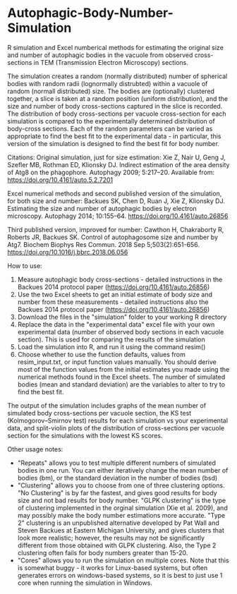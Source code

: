 # Autophagic-Body-Number-Simulation
R simulation and Excel numberical methods for estimating the original size and number of autophagic bodies in the vacuole from observed cross-sections in TEM (Transmission Electron Microscopy) sections. 

The simulation creates a random (normally distributed) number of spherical bodies with random radii (lognormally distrubted) within a vacuole of random (normall distributed) size.  The bodies are (optionally) clustered together, a slice is taken at a random position (uniform distribution), and the size and number of body cross-sections captured in the slice is recorded.  The distribution of body cross-sections per vacuole cross-section for each simulation is compared to the experimentally determined distribution of body-cross sections. Each of the random parameters can be varied as appropriate to find the best fit to the experimental data - in particular, this version of the simulation is designed to find the best fit for body number.     

Citations:
Original simulation, just for size estimation: Xie Z, Nair U, Geng J, Szefler MB, Rothman ED, Klionsky DJ. Indirect estimation of the area density of Atg8 on the phagophore. Autophagy 2009; 5:217–20. Available from: https://doi.org/10.4161/auto.5.2.7201

Excel numerical methods and second published version of the simulation, for both size and number: Backues SK, Chen D, Ruan J, Xie Z, Klionsky DJ. Estimating the size and number of autophagic bodies by electron microscopy. Autophagy 2014; 10:155–64. https://doi.org/10.4161/auto.26856

Third published version, improved for number: Cawthon H, Chakraborty R, Roberts JR, Backues SK. Control of autophagosome size and number by Atg7. Biochem Biophys Res Commun. 2018 Sep 5;503(2):651-656. https://doi.org/10.1016/j.bbrc.2018.06.056

How to use:
1) Measure autophagic body cross-sections - detailed instructions in the Backues 2014 protocol paper (https://doi.org/10.4161/auto.26856)
2) Use the two Excel sheets to get an initial estimate of body size and number from these measurements - detailed instructions also the Backues 2014 protocol paper (https://doi.org/10.4161/auto.26856)
3) Download the files in the "simulation" folder to your working R directory
4) Replace the data in the "experimental data" excel file with your own experimental data (number of observed body sections in each vacuole section).  This is used for comparing the results of the simulation
5) Load the simulation into R, and run it using the command resim()
6) Choose whether to use the function defaults, values from resim_input.txt, or input function values manually.  You should derive most of the function values from the initial estimates you made using the numerical methods found in the Excel sheets.  The number of simulated bodies (mean and standard deviation) are the variables to alter to try to find the best fit.  

The output of the simulation includes graphs of the mean number of simulated body cross-sections per vacuole section, the KS test (Kolmogorov–Smirnov test) results for each simulation vs your experimental data, and split-violin plots of the distribution of cross-sections per vacuole section for the simulations with the lowest KS scores.  

Other usage notes:
- "Repeats" allows you to test multiple different numbers of simulated bodies in one run.  You can either iteratively change the mean number of bodies (bm), or the standard deviation in the number of bodies (bsd)
- "Clustering" allows you to choose from one of three clustering options.  "No Clustering" is by far the fastest, and gives good results for body size and not bad results for body number.  "GLPK clustering" is the type of clustering implemented in the orginal simulation (Xie et al. 2009), and may possibly make the body number estimations more accurate.  "Type 2" clustering is an unpublished alternative developed by Pat Wall and Steven Backues at Eastern Michigan University, and gives clusters that look more realistic; however, the results may not be significantly different from those obtained with GLPK clustering.  Also, the Type 2 clustering often fails for body numbers greater than 15-20.  
- "Cores" allows you to run the simulation on multiple cores.  Note that this is somewhat buggy - it works for Linux-based systems, but often generates errors on windows-based systems, so it is best to just use 1 core when running the simulation in Windows.    
